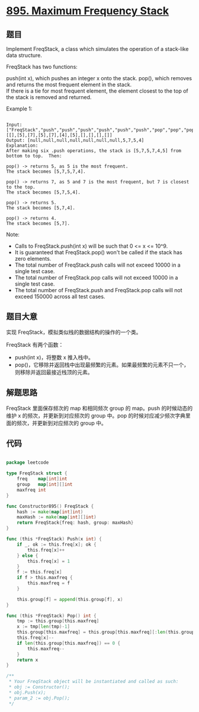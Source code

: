 # [895. Maximum Frequency Stack](https://leetcode.com/problems/maximum-frequency-stack/)

## 题目

Implement FreqStack, a class which simulates the operation of a stack-like data structure.

FreqStack has two functions:

push(int x), which pushes an integer x onto the stack.
pop(), which removes and returns the most frequent element in the stack.  
If there is a tie for most frequent element, the element closest to the top of the stack is removed and returned.
 

Example 1:

```

Input: 
["FreqStack","push","push","push","push","push","push","pop","pop","pop","pop"],
[[],[5],[7],[5],[7],[4],[5],[],[],[],[]]
Output: [null,null,null,null,null,null,null,5,7,5,4]
Explanation:
After making six .push operations, the stack is [5,7,5,7,4,5] from bottom to top.  Then:

pop() -> returns 5, as 5 is the most frequent.
The stack becomes [5,7,5,7,4].

pop() -> returns 7, as 5 and 7 is the most frequent, but 7 is closest to the top.
The stack becomes [5,7,5,4].

pop() -> returns 5.
The stack becomes [5,7,4].

pop() -> returns 4.
The stack becomes [5,7].

```

Note:

- Calls to FreqStack.push(int x) will be such that 0 <= x <= 10^9.
- It is guaranteed that FreqStack.pop() won't be called if the stack has zero elements.
- The total number of FreqStack.push calls will not exceed 10000 in a single test case.
- The total number of FreqStack.pop calls will not exceed 10000 in a single test case.
- The total number of FreqStack.push and FreqStack.pop calls will not exceed 150000 across all test cases.

## 题目大意

实现 FreqStack，模拟类似栈的数据结构的操作的一个类。

FreqStack 有两个函数：

- push(int x)，将整数 x 推入栈中。
- pop()，它移除并返回栈中出现最频繁的元素。如果最频繁的元素不只一个，则移除并返回最接近栈顶的元素。


## 解题思路

FreqStack 里面保存频次的 map 和相同频次 group 的 map。push 的时候动态的维护 x 的频次，并更新到对应频次的 group 中。pop 的时候对应减少频次字典里面的频次，并更新到对应频次的 group 中。



## 代码

```go

package leetcode

type FreqStack struct {
	freq    map[int]int
	group   map[int][]int
	maxfreq int
}

func Constructor895() FreqStack {
	hash := make(map[int]int)
	maxHash := make(map[int][]int)
	return FreqStack{freq: hash, group: maxHash}
}

func (this *FreqStack) Push(x int) {
	if _, ok := this.freq[x]; ok {
		this.freq[x]++
	} else {
		this.freq[x] = 1
	}
	f := this.freq[x]
	if f > this.maxfreq {
		this.maxfreq = f
	}

	this.group[f] = append(this.group[f], x)
}

func (this *FreqStack) Pop() int {
	tmp := this.group[this.maxfreq]
	x := tmp[len(tmp)-1]
	this.group[this.maxfreq] = this.group[this.maxfreq][:len(this.group[this.maxfreq])-1]
	this.freq[x]--
	if len(this.group[this.maxfreq]) == 0 {
		this.maxfreq--
	}
	return x
}

/**
 * Your FreqStack object will be instantiated and called as such:
 * obj := Constructor();
 * obj.Push(x);
 * param_2 := obj.Pop();
 */

```
